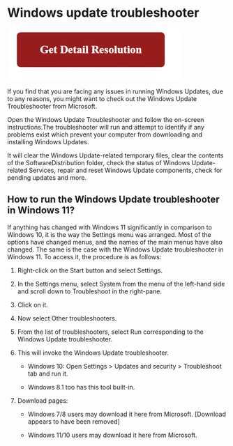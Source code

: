 # Windows update troubleshooter

[![windows update troubleshooter](red2.png)](https://computersolve.com/windows-update-troubleshooter/)



If you find that you are facing any issues in running Windows Updates, due to any reasons, you might want to check out the Windows Update Troubleshooter from Microsoft.


Open the Windows Update Troubleshooter and follow the on-screen instructions.The troubleshooter will run and attempt to identify if any problems exist which prevent your computer from downloading and installing Windows Updates.

It will clear the Windows Update-related temporary files, clear the contents of the SoftwareDistribution folder, check the status of Windows Update-related Services, repair and reset Windows Update components, check for pending updates and more.


## How to run the Windows Update troubleshooter in Windows 11?


If anything has changed with Windows 11 significantly in comparison to Windows 10, it is the way the Settings menu was arranged. Most of the options have changed menus, and the names of the main menus have also changed. The same is the case with the Windows Update troubleshooter in Windows 11. To access it, the procedure is as follows:


1. Right-click on the Start button and select Settings.

2. In the Settings menu, select System from the menu of the left-hand side and scroll down to Troubleshoot in the right-pane. 

3. Click on it.

4. Now select Other troubleshooters.

5. From the list of troubleshooters, select Run corresponding to the Windows Update troubleshooter. 

6. This will invoke the Windows Update troubleshooter.

	* Windows 10: Open Settings > Updates and security > Troubleshoot tab and run it.

	* Windows 8.1 too has this tool built-in.

7. Download pages:

	* Windows 7/8 users may download it here from Microsoft. [Download appears to have been removed]
  
	* Windows 11/10 users may download it here from Microsoft.

